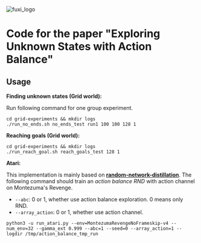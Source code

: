 ![fuxi_logo](https://github.com/NeteaseFuxiRL/FeverBasketball/blob/master/materials/image/Fuxi_logo.png)

# Code for the paper "Exploring Unknown States with Action Balance"

## Usage
**Finding unknown states (Grid world):**

Run following command for one group experiment.

```shell
cd grid-experiments && mkdir logs
./run_no_ends.sh no_ends_test run1 100 100 128 1
```

**Reaching goals (Grid world):**

```shell
cd grid-experiments && mkdir logs
./run_reach_goal.sh reach_goals_test 128 1
```

**Atari:**

This implementation is mainly based on **[random-network-distillation](https://github.com/openai/random-network-distillation)**. The following command should train an *action balance RND* with action channel on Montezuma's Revenge.

- `--abc`: 0 or 1, whether use action balance exploration. 0 means only RND.
- `--array_action`: 0 or 1, whether use action channel.

```
python3 -u run_atari.py --env=MontezumaRevengeNoFrameskip-v4 --num_env=32 --gamma_ext 0.999 --abc=1 --seed=0 --array_action=1 --logdir /tmp/action_balance_tmp_run
```

